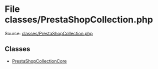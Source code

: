 File classes/PrestaShopCollection.php
=========

Source: [classes/PrestaShopCollection.php](https://github.com/PrestaShop/PrestaShop/blob/1.6.1.1/classes/PrestaShopCollection.php)


Classes
-------

* [PrestaShopCollectionCore](class.PrestaShopCollectionCore.md)

